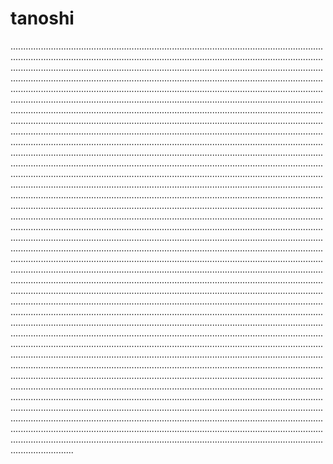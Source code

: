 # tanoshi

.................................................................................................................................................................................................................................................................................................................................................................................................................................................................................................................................................................................................................................................................................................................................................................................................................................................................................................................................................................................................................................................................................................................................................................................................................................................................................................................................................................................................................................................................................................................................................................................................................................................................................................................................................................................................................................................................................................................................................................................................................................................................................................................................................................................................................................................................................................................................................................................................................................................................................................................................................................................................................................................................................................................................................................................................................................................................................................................................................................................................................................................................................................................................................................................................................................................................................................................................................................................................................................................................................................................................................................................................................................................................................................................................................................................................................................................................................................................................................................................................................................................................................................................................................................................................................................................................................................................................................................................................................................................................................................................................................................................................................................................................................................................................................................................................................................................................................................................................